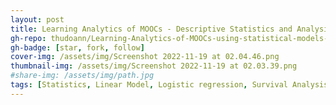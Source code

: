 ```yaml
---
layout: post
title: Learning Analytics of MOOCs - Descriptive Statistics and Analysis
gh-repo: thudoann/Learning-Analytics-of-MOOCs-using-statistical-models-with-R
gh-badge: [star, fork, follow]
cover-img: /assets/img/Screenshot 2022-11-19 at 02.04.46.png
thumbnail-img: /assets/img/Screenshot 2022-11-19 at 02.03.39.png
#share-img: /assets/img/path.jpg
tags: [Statistics, Linear Model, Logistic regression, Survival Analysis]
---
```


